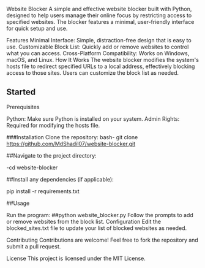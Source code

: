 Website Blocker
A simple and effective website blocker built with Python, designed to help users manage their online focus by restricting access to specified websites. The blocker features a minimal, user-friendly interface for quick setup and use.

Features
Minimal Interface: Simple, distraction-free design that is easy to use.
Customizable Block List: Quickly add or remove websites to control what you can access.
Cross-Platform Compatibility: Works on Windows, macOS, and Linux.
How It Works
The website blocker modifies the system's hosts file to redirect specified URLs to a local address, effectively blocking access to those sites. Users can customize the block list as needed.

## Started
Prerequisites

Python: Make sure Python is installed on your system.
Admin Rights: Required for modifying the hosts file.

###Installation
Clone the repository:
bash- git clone https://github.com/MdShadil07/website-blocker.git

##Navigate to the project directory:

   -cd website-blocker

   
##Install any dependencies (if applicable):

pip install -r requirements.txt


##Usage

Run the program:  ##python website_blocker.py
Follow the prompts to add or remove websites from the block list.
Configuration
Edit the blocked_sites.txt file to update your list of blocked websites as needed.

Contributing
Contributions are welcome! Feel free to fork the repository and submit a pull request.

License
This project is licensed under the MIT License.
